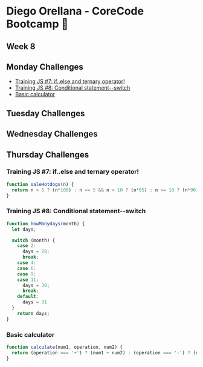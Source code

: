 # Diego Orellana - CoreCode Bootcamp 🚀
## Week 8
## Monday Challenges
- [Training JS #7: if..else and ternary operator!]()
- [Training JS #8: Conditional statement--switch]()
- [Basic calculator]()

## Tuesday Challenges
## Wednesday Challenges
## Thursday Challenges

### Training JS #7: if..else and ternary operator!
```javascript
function saleHotdogs(n) {
  return n < 5 ? (n*100) : n >= 5 && n < 10 ? (n*95) : n >= 10 ? (n*90) : 0;
}
```

### Training JS #8: Conditional statement--switch
```javascript
function howManydays(month) {
  let days;

  switch (month) {
    case 2:
      days = 28;
      break;
    case 4:
    case 6:
    case 9:
    case 11:
      days = 30;
      break;
    default:
      days = 31
  }
    return days;
}
```

### Basic calculator
```javascript
function calculate(num1, operation, num2) {
  return (operation === '+') ? (num1 + num2) : (operation === '-') ? (num1 - num2) : (operation === '*') ? (num1 * num2) : (operation === '/' && num2 != 0) ? (num1 / num2) : null;
}
```
